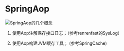 # SpringAop





![SpringAop的几个概念](C:\Users\45850\Desktop\MD笔记图\SpringAop的几个概念.jpg)



1. 使用Aop注解保存接口日志；（参考renrenfast的SysLog）

2. 使用Aop构建JVM缓存工具； (参考SpringCache)

   